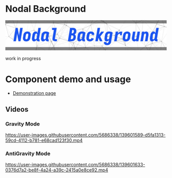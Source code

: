 # Nodal Background

![Nodal Background](/static/img/repo_background_short.jpg)

work in progress

# Component demo and usage
* [Demonstration page](https://nodal-background.polakdavid.com)

## Videos
### Gravity Mode
https://user-images.githubusercontent.com/5686338/139601589-d5fa1313-59cd-4112-b781-e68cad123f30.mp4

### AntiGravity Mode
https://user-images.githubusercontent.com/5686338/139601633-0376d7a2-be8f-4a24-a39c-2415a0e8ce92.mp4
